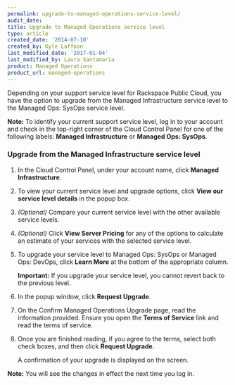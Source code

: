 ```yaml
---
permalink: upgrade-to-managed-operations-service-level/
audit_date:
title: Upgrade to Managed Operations service level
type: article
created_date: '2014-07-10'
created_by: Kyle Laffoon
last_modified_date: '2017-01-04'
last_modified_by: Laura Santamaria
product: Managed Operations
product_url: managed-operations
---
```


Depending on your support service level for Rackspace Public Cloud, you have the
option to upgrade from the Managed Infrastructure service level to the Managed
Ops: SysOps service level.

**Note:** To identify your current support service level, log in to your account
and check in the top-right corner of the Cloud Control Panel for one of the
following labels: **Managed Infrastructure** or **Managed Ops: SysOps**.

### Upgrade from the Managed Infrastructure service level

1.  In the Cloud Control Panel, under your account name, click **Managed
    Infrastructure**.

2.  To view your current service level and upgrade options, click **View our
    service level details** in the popup box.

3.  *(Optional)* Compare your current service level with the other available
    service levels.

4.  *(Optional)* Click **View Server Pricing** for any of the options to
    calculate an estimate of your services with the selected service level.

5.  To upgrade your service level to Managed Ops: SysOps or Managed Ops: DevOps,
    click **Learn More** at the bottom of the appropriate column.

    **Important:** If you upgrade your service level, you cannot revert back to
    the previous level.

6.  In the popup window, click **Request Upgrade**.

7.  On the Confirm Managed Operations Upgrade page, read the information
    provided. Ensure you open the **Terms of Service** link and read the terms
    of service.

8.  Once you are finished reading, if you agree to the terms, select both check
    boxes, and then click **Request Upgrade**.

    A confirmation of your upgrade is displayed on the screen.

**Note:** You will see the changes in effect the next time you log in.
